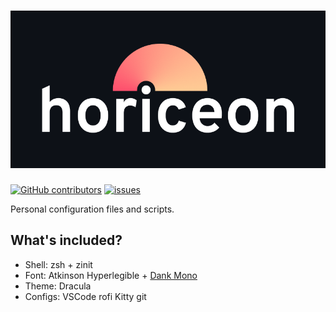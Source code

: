# ![horiceon](.github/horiceon.png)

[![GitHub contributors][shield_contrib]][contrib]
[![issues][shield_issues]][issues]

Personal configuration files and scripts.

## What's included?

- Shell: zsh + zinit
- Font: Atkinson Hyperlegible + [Dank Mono](https://philpl.gumroad.com/l/dank-mono)
- Theme: Dracula
- Configs:
  VSCode
  rofi
  Kitty
  git

[contrib]: https://github.com/shiftgeist/horiceon/graphs/contributors
[issues]: https://github.com/shiftgeist/horiceon/issues
[shield_contrib]: https://img.shields.io/github/contributors/shiftgeist/horiceon
[shield_issues]: https://img.shields.io/github/issues/shiftgeist/horiceon
